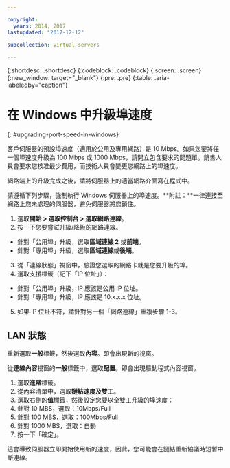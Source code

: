 ```yaml
---

copyright:
  years: 2014, 2017
lastupdated: "2017-12-12"

subcollection: virtual-servers

---
```


{:shortdesc: .shortdesc}
{:codeblock: .codeblock}
{:screen: .screen}
{:new_window: target="_blank"}
{:pre: .pre}
{:table: .aria-labeledby="caption"}

# 在 Windows 中升級埠速度
{: #upgrading-port-speed-in-windows}

客戶伺服器的預設埠速度（適用於公用及專用網路）是 10 Mbps。如果您要將任一個埠速度升級為 100 Mbps 或 1000 Mbps，請開立包含要求的問題單。銷售人員會要求您核准最少費用，而技術人員會變更您網路上的埠速度。

網路端上的升級完成之後，請將伺服器上的適當網路介面寫在程式中。

請遵循下列步驟，強制執行 Windows 伺服器上的埠速度。**附註：**一律連接至網路上您未處理的伺服器，避免伺服器將您鎖住。

1. 選取**開始 > 選取控制台 > 選取網路連線**。
2. 按一下您要嘗試升級/降級的網路連線。
  * 針對「公用埠」升級，選取**區域連線 2** 或**前端**。
  * 針對「專用埠」升級，選取**區域連線**或**後端**。
3. 從「連線狀態」視窗中，驗證您選取的網路卡就是您要升級的埠。
4. 選取支援標籤（記下「IP 位址」）：
  * 針對「公用埠」升級，IP 應該是公用 IP 位址。
  * 針對「專用埠」升級，IP 應該是 10.x.x.x 位址。
5. 如果 IP 位址不符，請針對另一個「網路連線」重複步驟 1-3。

## LAN 狀態

重新選取**一般**標籤，然後選取**內容**。即會出現新的視窗。

從**連線內容**視窗的**一般**標籤中，選取**配置**。即會出現驅動程式內容視窗。

1. 選取**進階**標籤。
2. 從內容清單中，選取**鏈結速度及雙工**。
3. 選取右側的**值**標籤，然後設定您要以全雙工升級的埠速度：
  1. 針對 10 MBS，選取：10Mbps/Full
  2. 針對 100 MBS，選取：100Mbps/Full
  3. 針對 1000 MBS，選取：自動
4. 按一下「確定」。  

這會導致伺服器立即開始使用新的速度，因此，您可能會在鏈結重新協議時短暫中斷連線。
